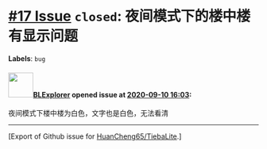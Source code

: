 # [\#17 Issue](https://github.com/HuanCheng65/TiebaLite/issues/17) `closed`: 夜间模式下的楼中楼有显示问题
**Labels**: `bug`


#### <img src="https://avatars.githubusercontent.com/u/71089251?v=4" width="50">[BLExplorer](https://github.com/BLExplorer) opened issue at [2020-09-10 16:03](https://github.com/HuanCheng65/TiebaLite/issues/17):

夜间模式下楼中楼为白色，文字也是白色，无法看清




-------------------------------------------------------------------------------



[Export of Github issue for [HuanCheng65/TiebaLite](https://github.com/HuanCheng65/TiebaLite).]

